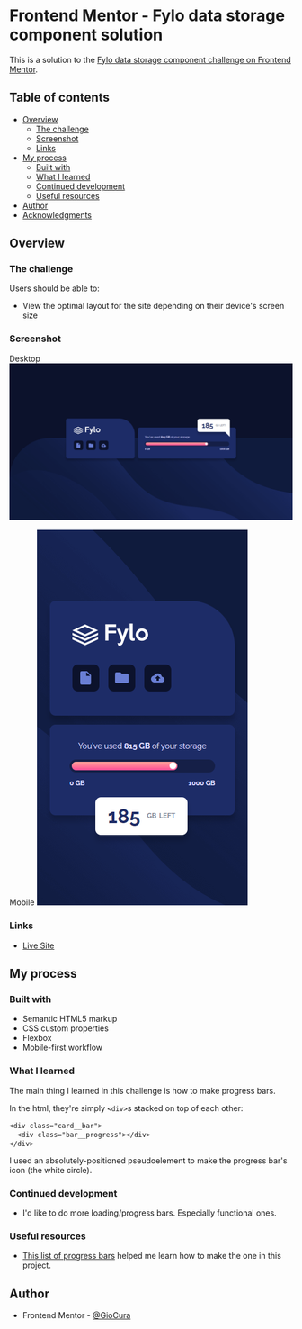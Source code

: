 # Frontend Mentor - Fylo data storage component solution

This is a solution to the [Fylo data storage component challenge on Frontend Mentor](https://www.frontendmentor.io/challenges/fylo-data-storage-component-1dZPRbV5n).

## Table of contents

- [Overview](#overview)
  - [The challenge](#the-challenge)
  - [Screenshot](#screenshot)
  - [Links](#links)
- [My process](#my-process)
  - [Built with](#built-with)
  - [What I learned](#what-i-learned)
  - [Continued development](#continued-development)
  - [Useful resources](#useful-resources)
- [Author](#author)
- [Acknowledgments](#acknowledgments)

## Overview

### The challenge

Users should be able to:

- View the optimal layout for the site depending on their device's screen size

### Screenshot

Desktop
![Desktop](images/screenshot-desktop.png)

Mobile
![Mobile](images/screenshot-mobile.png)

### Links

- [Live Site](https://gc23-fylo-data-storage.netlify.app)

## My process

### Built with

- Semantic HTML5 markup
- CSS custom properties
- Flexbox
- Mobile-first workflow

### What I learned

The main thing I learned in this challenge is how to make progress bars.

In the html, they're simply `<div>`s stacked on top of each other:

```
<div class="card__bar">
  <div class="bar__progress"></div>
</div>
```

I used an absolutely-positioned pseudoelement to make the progress bar's icon (the white circle).

### Continued development

- I'd like to do more loading/progress bars. Especially functional ones.

### Useful resources

- [This list of progress bars](https://alvarotrigo.com/blog/progress-bar-css/) helped me learn how to make the one in this project.

## Author

- Frontend Mentor - [@GioCura](https://www.frontendmentor.io/profile/GioCura)
